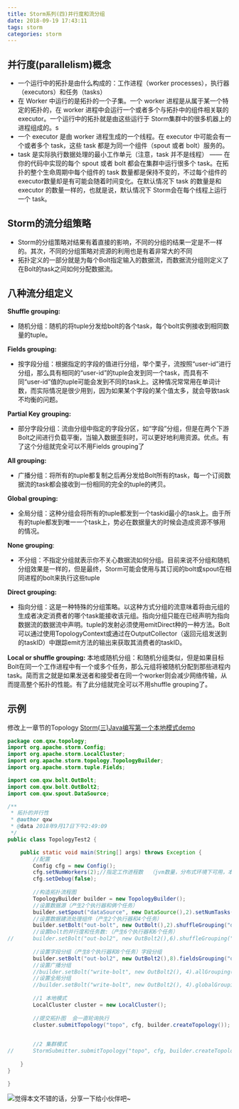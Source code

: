 ```yaml
---
title: Storm系列(四)并行度和流分组
date: 2018-09-19 17:43:11
tags: storm
categories: storm
---
```


并行度(parallelism)概念
------------------

 - 一个运行中的拓扑是由什么构成的：工作进程（worker processes），执行器（executors）和任务（tasks）
 - 在 Worker 中运行的是拓扑的一个子集。一个 worker 进程是从属于某一个特定的拓扑的，在 worker
   进程中会运行一个或者多个与拓扑中的组件相关联的 executor。一个运行中的拓扑就是由这些运行于 Storm集群中的很多机器上的进程组成的。s
 - 一个 executor 是由 worker 进程生成的一个线程。在 executor 中可能会有一个或者多个 task，这些 task
   都是为同一个组件（spout 或者 bolt）服务的。
 - task 是实际执行数据处理的最小工作单元（注意，task 并不是线程） —— 在你的代码中实现的每个 spout 或者 bolt 都会在集群中运行很多个 task。在拓扑的整个生命周期中每个组件的 task 数量都是保持不变的，不过每个组件的 executor数量却是有可能会随着时间变化。在默认情况下 task 的数量是和 executor 的数量一样的，也就是说，默认情况下 Storm会在每个线程上运行一个 task。


Storm的流分组策略
-----------
 - Storm的分组策略对结果有着直接的影响，不同的分组的结果一定是不一样的。其次，不同的分组策略对资源的利用也是有着非常大的不同
 - 拓扑定义的一部分就是为每个Bolt指定输入的数据流，而数据流分组则定义了在Bolt的task之间如何分配数据流。


八种流分组定义
-------

**Shuffle grouping:**
 - 随机分组：随机的将tuple分发给bolt的各个task，每个bolt实例接收到相同数量的tuple。

**Fields grouping:**
 - 按字段分组：根据指定的字段的值进行分组，举个栗子，流按照“user-id”进行分组，那么具有相同的“user-id”的tuple会发到同一个task，而具有不同“user-id”值的tuple可能会发到不同的task上。这种情况常常用在单词计数，而实际情况是很少用到，因为如果某个字段的某个值太多，就会导致task不均衡的问题。

**Partial Key grouping:**
 - 部分字段分组：流由分组中指定的字段分区，如“字段”分组，但是在两个下游Bolt之间进行负载平衡，当输入数据歪斜时，可以更好地利用资源。优点。有了这个分组就完全可以不用Fields grouping了

**All grouping:**
 - 广播分组：将所有的tuple都复制之后再分发给Bolt所有的task，每一个订阅数据流的task都会接收到一份相同的完全的tuple的拷贝。

**Global grouping:**
 - 全局分组：这种分组会将所有的tuple都发到一个taskid最小的task上。由于所有的tuple都发到唯一一个task上，势必在数据量大的时候会造成资源不够用的情况。

**None grouping**:
 - 不分组：不指定分组就表示你不关心数据流如何分组。目前来说不分组和随机分组效果是一样的，但是最终，Storm可能会使用与其订阅的bolt或spout在相同进程的bolt来执行这些tuple

**Direct grouping:**
 - 指向分组：这是一种特殊的分组策略。以这种方式分组的流意味着将由元组的生成者决定消费者的哪个task能接收该元组。指向分组只能在已经声明为指向数据流的数据流中声明。tuple的发射必须使用emitDirect种的一种方法。Bolt可以通过使用TopologyContext或通过在OutputCollector（返回元组发送到的taskID）中跟踪emit方法的输出来获取其消费者的taskID。

**Local or shuffle grouping:**
本地或随机分组：和随机分组类似，但是如果目标Bolt在同一个工作进程中有一个或多个任务，那么元组将被随机分配到那些进程内task。简而言之就是如果发送者和接受者在同一个worker则会减少网络传输，从而提高整个拓扑的性能。有了此分组就完全可以不用shuffle grouping了。


示例
----
修改上一章节的Topology
[Storm(三)Java编写第一个本地模式demo](https://juejin.im/post/5c3024395188252584691be0)
``` java
package com.qxw.topology;
import org.apache.storm.Config;
import org.apache.storm.LocalCluster;
import org.apache.storm.topology.TopologyBuilder;
import org.apache.storm.tuple.Fields;

import com.qxw.bolt.OutBolt;
import com.qxw.bolt.OutBolt2;
import com.qxw.spout.DataSource;

/**
 * 拓扑的并行性
 * @author qxw
 * @data 2018年9月17日下午2:49:09
 */
public class TopologyTest2 {

	public static void main(String[] args) throws Exception {
		//配置
		Config cfg = new Config();
		cfg.setNumWorkers(2);//指定工作进程数  （jvm数量，分布式环境下可用，本地模式设置无意义）
		cfg.setDebug(false);
		
		//构造拓扑流程图
		TopologyBuilder builder = new TopologyBuilder();
		//设置数据源（产生2个执行器和俩个任务）
		builder.setSpout("dataSource", new DataSource(),2).setNumTasks(2);
		//设置数据建流处理组件（产生2个执行器和4个任务）
		builder.setBolt("out-bolt", new OutBolt(),2).shuffleGrouping("dataSource").setNumTasks(4); //随机分组
		//设置bolt的并行度和任务数:（产生6个执行器和6个任务）
//		builder.setBolt("out-bol2", new OutBolt2(),6).shuffleGrouping("out-bolt").setNumTasks(6); //随机分组
		
		//设置字段分组（产生8个执行器和8个任务）字段分组 
		builder.setBolt("out-bol2", new OutBolt2(),8).fieldsGrouping("out-bolt", new Fields("outdata")).setNumTasks(8);
		//设置广播分组
		//builder.setBolt("write-bolt", new OutBolt2(), 4).allGrouping("print-bolt");
		//设置全局分组
		//builder.setBolt("write-bolt", new OutBolt2(), 4).globalGrouping("print-bolt");
		
		//1 本地模式
		LocalCluster cluster = new LocalCluster();
		
		//提交拓扑图  会一直轮询执行
		cluster.submitTopology("topo", cfg, builder.createTopology());

		
		//2 集群模式
//		StormSubmitter.submitTopology("topo", cfg, builder.createTopology());
		
	}
}

}

```

![觉得本文不错的话，分享一下给小伙伴吧~](http://wx1.sinaimg.cn/large/006b7Nxngy1g1eu6ewhl9j30760763yz.jpg)